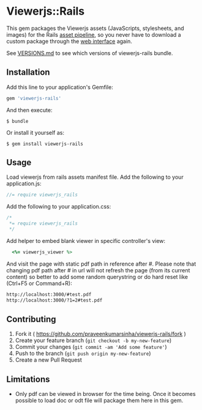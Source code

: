 # Viewerjs::Rails

This gem packages the Viewerjs assets (JavaScripts, stylesheets, and images) for the Rails [asset pipeline](http://guides.rubyonrails.org/asset_pipeline.html), so you never have to download a custom package through the [web interface](http://viewerjs.org/getit/) again.

See [VERSIONS.md](VERSIONS.md) to see which versions of viewerjs-rails bundle.

## Installation

Add this line to your application's Gemfile:

```ruby
gem 'viewerjs-rails'
```

And then execute:

    $ bundle

Or install it yourself as:

    $ gem install viewerjs-rails

## Usage

Load viewerjs from rails assets manifest file.
Add the following to your application.js:

```javascript
//= require viewerjs_rails
```

Add the following to your application.css:

```css
/*
 *= require viewerjs_rails
 */
```

Add helper to embed blank viewer in specific controller's view:

```rb
  <%= viewerjs_viewer %>
```

And visit the page with static pdf path in reference after #. Please note that changing pdf path after # in url will not
refresh the page (from its current content) so better to add some random querystring or do hard reset like (Ctrl+F5 or Command+R):

```html
http://localhost:3000/#test.pdf
http://localhost:3000/?1=2#test.pdf
```

## Contributing

1. Fork it ( https://github.com/praveenkumarsinha/viewerjs-rails/fork )
2. Create your feature branch (`git checkout -b my-new-feature`)
3. Commit your changes (`git commit -am 'Add some feature'`)
4. Push to the branch (`git push origin my-new-feature`)
5. Create a new Pull Request

## Limitations

*   Only pdf can be viewed in browser for the time being. Once it becomes possible to load doc or odt file will package
    them here in this gem.
